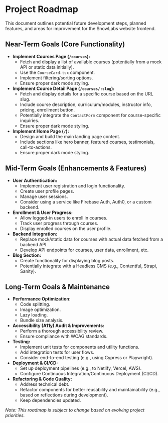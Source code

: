 # Project Roadmap

This document outlines potential future development steps, planned features, and areas for improvement for the SnowLabs website frontend.

## Near-Term Goals (Core Functionality)

-   **Implement Courses Page (`/courses`):**
    -   Fetch and display a list of available courses (potentially from a mock API or static data initially).
    -   Use the `CourseCard.tsx` component.
    -   Implement filtering/sorting options.
    -   Ensure proper dark mode styling.
-   **Implement Course Detail Page (`/courses/:slug`):**
    -   Fetch and display details for a specific course based on the URL slug.
    -   Include course description, curriculum/modules, instructor info, pricing, enrollment button.
    -   Potentially integrate the `ContactForm` component for course-specific inquiries.
    -   Ensure proper dark mode styling.
-   **Implement Home Page (`/`):**
    -   Design and build the main landing page content.
    -   Include sections like hero banner, featured courses, testimonials, call-to-actions.
    -   Ensure proper dark mode styling.

## Mid-Term Goals (Enhancements & Features)

-   **User Authentication:**
    -   Implement user registration and login functionality.
    -   Create user profile pages.
    -   Manage user sessions.
    -   Consider using a service like Firebase Auth, Auth0, or a custom backend.
-   **Enrollment & User Progress:**
    -   Allow logged-in users to enroll in courses.
    -   Track user progress through courses.
    -   Display enrolled courses on the user profile.
-   **Backend Integration:**
    -   Replace mock/static data for courses with actual data fetched from a backend API.
    -   Develop API endpoints for courses, user data, enrollment, etc.
-   **Blog Section:**
    -   Create functionality for displaying blog posts.
    -   Potentially integrate with a Headless CMS (e.g., Contentful, Strapi, Sanity).

## Long-Term Goals & Maintenance

-   **Performance Optimization:**
    -   Code splitting.
    -   Image optimization.
    -   Lazy loading.
    -   Bundle size analysis.
-   **Accessibility (A11y) Audit & Improvements:**
    -   Perform a thorough accessibility review.
    -   Ensure compliance with WCAG standards.
-   **Testing:**
    -   Implement unit tests for components and utility functions.
    -   Add integration tests for user flows.
    -   Consider end-to-end testing (e.g., using Cypress or Playwright).
-   **Deployment & CI/CD:**
    -   Set up deployment pipelines (e.g., to Netlify, Vercel, AWS).
    -   Configure Continuous Integration/Continuous Deployment (CI/CD).
-   **Refactoring & Code Quality:**
    -   Address technical debt.
    -   Refactor components for better reusability and maintainability (e.g., based on reflections during development).
    -   Keep dependencies updated.

*Note: This roadmap is subject to change based on evolving project priorities.* 